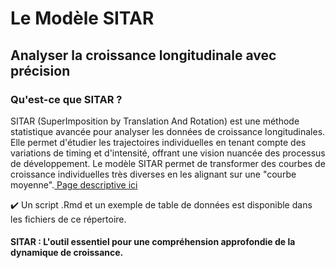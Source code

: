 # Le Modèle SITAR
## Analyser la croissance longitudinale avec précision

### Qu'est-ce que SITAR ?
SITAR (SuperImposition by Translation And Rotation) est une méthode statistique avancée pour analyser les données de croissance longitudinales. 
Elle permet d'étudier les trajectoires individuelles en tenant compte des variations de timing et d'intensité, offrant une vision nuancée des processus de développement.
Le modèle SITAR permet de transformer des courbes de croissance individuelles très diverses en les alignant sur une "courbe moyenne".[ Page descriptive ici](https://meddatamuse.github.io/Sitar_modelisation/)

✔️ Un script .Rmd et un exemple de table de données est disponible dans les fichiers de ce répertoire.

#### SITAR : L'outil essentiel pour une compréhension approfondie de la dynamique de croissance.
